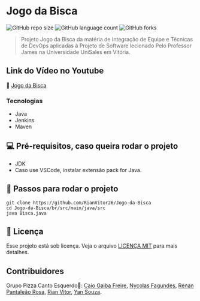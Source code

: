 
# Jogo da Bisca

![GitHub repo size](https://img.shields.io/github/repo-size/RianVitor26/Jogo-da-Bisca?style=for-the-badge)
![GitHub language count](https://img.shields.io/github/languages/count/RianVitor26/Jogo-da-Bisca?style=for-the-badge)
![GitHub forks](https://img.shields.io/github/forks/RianVitor26/Jogo-da-Bisca?style=for-the-badge)

> Projeto Jogo da Bisca da matéria de Integração de Equipe e Técnicas de DevOps aplicadas à Projeto de Software lecionado Pelo Professor James na Universidade UniSales em Vitória.

## Link do Vídeo no Youtube
🔗 [Jogo da Bisca](https://youtu.be/VRMcmNDQWGo)

### Tecnologias
* Java
* Jenkins
* Maven

## 💻 Pré-requisitos, caso queira rodar o projeto
* JDK
* Caso use VSCode, instalar extensão pack for Java.

## 🚀 Passos para rodar o projeto
``` 
git clone https://github.com/RianVitor26/Jogo-da-Bisca
cd Jogo-da-Bisca/br/src/main/java/src
java Bisca.java
````

## 📝 Licença

Esse projeto está sob licença. Veja o arquivo [LICENÇA MIT](https://github.com/RianVitor26/Jogo-da-Bisca/blob/main/LICENSE) para mais detalhes.

## Contribuidores

Grupo Pizza Canto Esquerdo🍕: 
[Caio Gaiba Freire](https://github.com/Cgfreire),
[Nycolas Fagundes](https://github.com/nycoolas),
[Renan Pantaleão Rosa](https://github.com/rprosa),
[Rian Vitor](https://github.com/RianVitor26),
[Yan Souza](https://github.com/yansz9).

